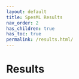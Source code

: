 ```yaml
---
layout: default
title: SpesML Results
nav_order: 2
has_children: true
has_toc: true
permalink: /results.html/
---
```

# Results
